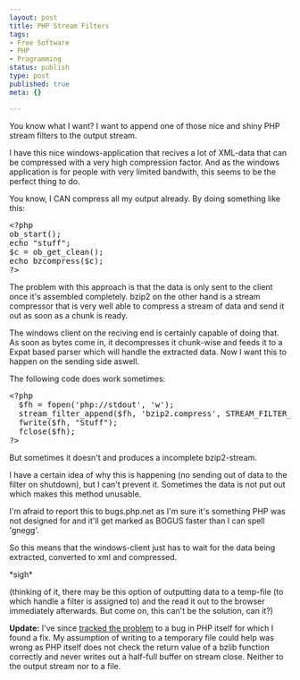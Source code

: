 ```yaml
---
layout: post
title: PHP Stream Filters
tags:
- Free Software
- PHP
- Programming
status: publish
type: post
published: true
meta: {}

---
```

<p>You know what I want? I want to append one of those nice and shiny PHP stream filters to the output stream.</p>
<p>I have this nice windows-application that recives a lot of XML-data that can be compressed with a very high compression factor. And as the windows application is for people with very limited bandwith, this seems to be the perfect thing to do.</p>
<p>You know, I CAN compress all my output already. By doing something like this:</p>
<pre class="code">
&lt;?php
ob_start();
echo "stuff";
$c = ob_get_clean();
echo bzcompress($c);
?&gt;
</pre>
<p>The problem with this approach is that the data is only sent to the client once it's assembled completely. bzip2 on the other hand is a stream compressor that is very well able to compress a stream of data and send it out as soon as a chunk is ready.</p>
<p>The windows client on the reciving end is certainly capable of doing that. As soon as bytes come in, it decompresses it chunk-wise and feeds it to a Expat based parser which will handle the extracted data. Now I want this to happen on the sending side aswell.</p>
<p>The following code does work sometimes:</p>
<pre class="code">
&lt;?php
  $fh = fopen('php://stdout', 'w');
  stream_filter_append($fh, 'bzip2.compress', STREAM_FILTER_WRITE, $param);
  fwrite($fh, "Stuff");
  fclose($fh);
?&gt;
</pre>
<p>But sometimes it doesn't and produces a incomplete bzip2-stream.</p>
<p>I have a certain idea of why this is happening (no sending out of data to the filter on shutdown), but I can't prevent it. Sometimes the data is not put out which makes this method unusable.</p>
<p>I'm afraid to report this to bugs.php.net as I'm sure it's something PHP was not designed for and it'll get marked as BOGUS faster than I can spell 'gnegg'.</p>
<p>So this means that the windows-client just has to wait for the data being extracted, converted to xml and compressed.</p>
<p>*sigh*</p>
<p>(thinking of it, there may be this option of outputting data to a temp-file (to which handle a filter is assigned to) and the read it out to the browser immediately afterwards. But come on, this can't be the solution, can it?)</p>
<p><b>Update:</b> I've since <a href="/archives/365-PHP,-stream-filters,-bzip2.compress.html">tracked the problem</a> to a bug in PHP itself for which I found a fix. My assumption of writing to a temporary file could help was wrong as PHP itself does not check the return value of a bzlib function correctly and never writes out a half-full buffer on stream close. Neither to the output stream nor to a file.</p>
